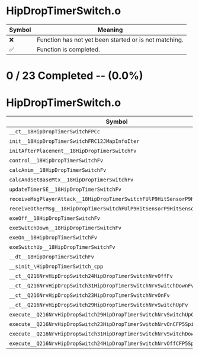 # HipDropTimerSwitch.o
| Symbol | Meaning 
| ------------- | ------------- 
| :x: | Function has not yet been started or is not matching. 
| :white_check_mark: | Function is completed. 


# 0 / 23 Completed -- (0.0%)
# HipDropTimerSwitch.o
| Symbol | Decompiled? |
| ------------- | ------------- |
| `__ct__18HipDropTimerSwitchFPCc` | :x: |
| `init__18HipDropTimerSwitchFRC12JMapInfoIter` | :x: |
| `initAfterPlacement__18HipDropTimerSwitchFv` | :x: |
| `control__18HipDropTimerSwitchFv` | :x: |
| `calcAnim__18HipDropTimerSwitchFv` | :x: |
| `calcAndSetBaseMtx__18HipDropTimerSwitchFv` | :x: |
| `updateTimerSE__18HipDropTimerSwitchFv` | :x: |
| `receiveMsgPlayerAttack__18HipDropTimerSwitchFUlP9HitSensorP9HitSensor` | :x: |
| `receiveOtherMsg__18HipDropTimerSwitchFUlP9HitSensorP9HitSensor` | :x: |
| `exeOff__18HipDropTimerSwitchFv` | :x: |
| `exeSwitchDown__18HipDropTimerSwitchFv` | :x: |
| `exeOn__18HipDropTimerSwitchFv` | :x: |
| `exeSwitchUp__18HipDropTimerSwitchFv` | :x: |
| `__dt__18HipDropTimerSwitchFv` | :x: |
| `__sinit_\HipDropTimerSwitch_cpp` | :x: |
| `__ct__Q216NrvHipDropSwitch24HipDropTimerSwitchNrvOffFv` | :x: |
| `__ct__Q216NrvHipDropSwitch31HipDropTimerSwitchNrvSwitchDownFv` | :x: |
| `__ct__Q216NrvHipDropSwitch23HipDropTimerSwitchNrvOnFv` | :x: |
| `__ct__Q216NrvHipDropSwitch29HipDropTimerSwitchNrvSwitchUpFv` | :x: |
| `execute__Q216NrvHipDropSwitch29HipDropTimerSwitchNrvSwitchUpCFP5Spine` | :x: |
| `execute__Q216NrvHipDropSwitch23HipDropTimerSwitchNrvOnCFP5Spine` | :x: |
| `execute__Q216NrvHipDropSwitch31HipDropTimerSwitchNrvSwitchDownCFP5Spine` | :x: |
| `execute__Q216NrvHipDropSwitch24HipDropTimerSwitchNrvOffCFP5Spine` | :x: |
